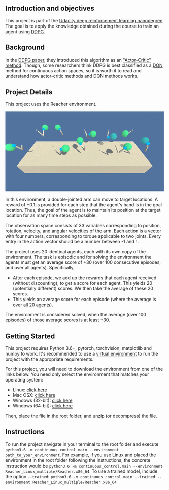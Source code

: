 ## Introduction and objectives
This project is part of the [Udacity deep reinforcement learning nanodegree](http://www.udacity.com/course/deep-reinforcement-learning-nanodegree--nd893). The goal is to apply the knowledge obtained during the course to train an agent using [DDPG](https://arxiv.org/abs/1509.02971).

## Background
In the [DDPG paper](https://arxiv.org/abs/1509.02971), they introduced this algorithm as an ["Actor-Critic" method](https://cs.wmich.edu/~trenary/files/cs5300/RLBook/node66.html). Though, some researchers think DDPG is best classified as a [DQN](https://storage.googleapis.com/deepmind-media/dqn/DQNNaturePaper.pdf) method for continuous action spaces, so it is worth it to read and understand how actor-critic methods and DQN methods works.

## Project Details
This project uses the Reacher environment.

![reacher](docs/reacher.gif "Reacher")

In this environment, a double-jointed arm can move to target locations. A reward of +0.1 is provided for each step that the agent's hand is in the goal location. Thus, the goal of the agent is to maintain its position at the target location for as many time steps as possible.

The observation space consists of 33 variables corresponding to position, rotation, velocity, and angular velocities of the arm. Each action is a vector with four numbers, corresponding to torque applicable to two joints. Every entry in the action vector should be a number between -1 and 1.

The project uses 20 identical agents, each with its own copy of the environment. The task is episodic and for solving the environment the agents must get an average score of +30 (over 100 consecutive episodes, and over all agents). Specifically,
* After each episode, we add up the rewards that each agent received (without discounting), to get a score for each agent. This yields 20 (potentially different) scores. We then take the average of these 20 scores.
* This yields an average score for each episode (where the average is over all 20 agents).

The environment is considered solved, when the average (over 100 episodes) of those average scores is at least +30.

## Getting Started
This project requires Python 3.6+, pytorch, torchvision, matplotlib and numpy to work. It's recommended to use a [virtual environment](https://docs.python-guide.org/dev/virtualenvs/) to run the project with the appropriate requirements.

For this project, you will need to download the environment from one of the links below. You need only select the environment that matches your operating system:
* Linux: [click here](https://s3-us-west-1.amazonaws.com/udacity-drlnd/P2/Reacher/Reacher_Linux.zip)
* Mac OSX: [click here](https://s3-us-west-1.amazonaws.com/udacity-drlnd/P2/Reacher/Reacher.app.zip)
* Windows (32-bit): [click here](https://s3-us-west-1.amazonaws.com/udacity-drlnd/P2/Reacher/Reacher_Windows_x86.zip)
* Windows (64-bit): [click here](https://s3-us-west-1.amazonaws.com/udacity-drlnd/P2/Reacher/Reacher_Windows_x86_64.zip)

Then, place the file in the root folder, and unzip (or decompress) the file.

## Instructions
To run the project navigate in your terminal to the root folder and execute `python3.6 -m continuous_control.main --environment path_to_your_environment`. For example, if you use Linux and placed the environment in the root folder following the instructions, the concrete instruction would be `python3.6 -m continuous_control.main --environment Reacher_Linux_multiple/Reacher.x86_64`. To use a trained model, include the option `--trained`: `python3.6 -m continuous_control.main --trained --environment Reacher_Linux_multiple/Reacher.x86_64`